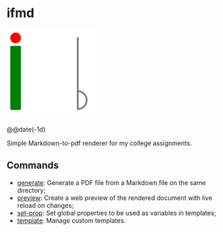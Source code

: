 # ifmd

![](docs/assets/logo.svg)

@@date(-1d)

Simple Markdown-to-pdf renderer for my college assignments.

## Commands
[//]: # (Insert any custom documentation ABOVE this line)
[//]: # (DOCS_START)

* [generate](docs/ifmd-generate.md): Generate a PDF file from a Markdown file on the same directory;
* [preview](docs/ifmd-preview.md): Create a web preview of the rendered document with live reload on changes;
* [set-prop](docs/ifmd-set-prop.md): Set global properties to be used as variables in templates;
* [template](docs/ifmd-template.md): Manage custom templates.

[//]: # (DOCS_END)
[//]: # (Insert any custom documentation BELOW this line)
